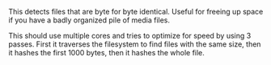This detects files that are byte for byte identical. Useful for freeing up space if you have a badly organized pile of media files.

This should use multiple cores and tries to optimize for speed by using 3 passes. First it traverses the filesystem to find files with the same size, then it hashes the first 1000 bytes, then it hashes the whole file.


